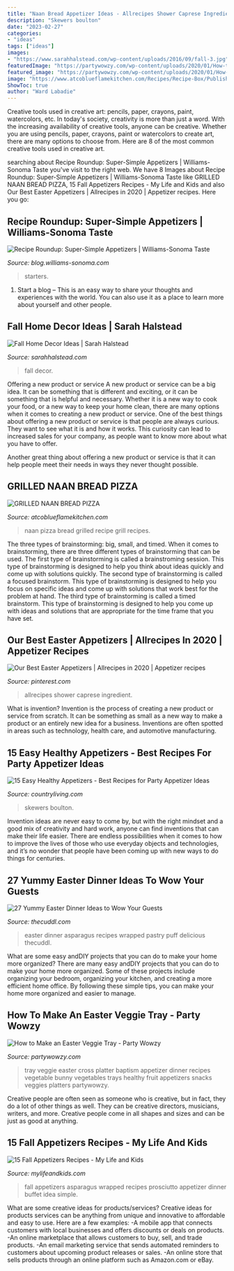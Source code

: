 ```yaml
---
title: "Naan Bread Appetizer Ideas - Allrecipes Shower Caprese Ingredient"
description: "Skewers boulton"
date: "2023-02-27"
categories:
- "ideas"
tags: ["ideas"]
images:
- "https://www.sarahhalstead.com/wp-content/uploads/2016/09/fall-3.jpg"
featuredImage: "https://partywowzy.com/wp-content/uploads/2020/01/How-to-Make-an-Easter-Veggie-Tray-4.jpg"
featured_image: "https://partywowzy.com/wp-content/uploads/2020/01/How-to-Make-an-Easter-Veggie-Tray-4.jpg"
image: "https://www.atcoblueflamekitchen.com/Recipes/Recipe-Box/PublishingImages/grilled-naan-bread-pizza-280x280.jpg"
ShowToc: true
author: "Ward Labadie"
---
```



Creative tools used in creative art: pencils, paper, crayons, paint, watercolors, etc.
In today's society, creativity is more than just a word. With the increasing availability of creative tools, anyone can be creative. Whether you are using pencils, paper, crayons, paint or watercolors to create art, there are many options to choose from. Here are 8 of the most common creative tools used in creative art.

	

		
searching about Recipe Roundup: Super-Simple Appetizers | Williams-Sonoma Taste you've visit to the right web. We have 8 Images about Recipe Roundup: Super-Simple Appetizers | Williams-Sonoma Taste like GRILLED NAAN BREAD PIZZA, 15 Fall Appetizers Recipes - My Life and Kids and also Our Best Easter Appetizers | Allrecipes in 2020 | Appetizer recipes. Here you go:
		
    
## Recipe Roundup: Super-Simple Appetizers | Williams-Sonoma Taste

<img loading=lazy src="https://blog.williams-sonoma.com/wp-content/uploads/2013/06/WS_CTD_SIDES_016.jpg" onerror="this.onerror=null;this.src='https://tse3.mm.bing.net/th?id=OIP.e1ritwZw2NE4PkHyTFJvPQHaKO&amp;pid=15.1';" alt="Recipe Roundup: Super-Simple Appetizers | Williams-Sonoma Taste">

_Source: blog.williams-sonoma.com_

>starters. 

	

1. Start a blog – This is an easy way to share your thoughts and experiences with the world. You can also use it as a place to learn more about yourself and other people.

    
## Fall Home Decor Ideas | Sarah Halstead

<img loading=lazy src="https://www.sarahhalstead.com/wp-content/uploads/2016/09/fall-3.jpg" onerror="this.onerror=null;this.src='https://tse4.mm.bing.net/th?id=OIP.s2uENWqDsRIIr0UM2xxHFgHaLH&amp;pid=15.1';" alt="Fall Home Decor Ideas | Sarah Halstead">

_Source: sarahhalstead.com_

>fall decor. 

	

Offering a new product or service
A new product or service can be a big idea. It can be something that is different and exciting, or it can be something that is helpful and necessary. Whether it is a new way to cook your food, or a new way to keep your home clean, there are many options when it comes to creating a new product or service. 
One of the best things about offering a new product or service is that people are always curious. They want to see what it is and how it works. This curiosity can lead to increased sales for your company, as people want to know more about what you have to offer. 

Another great thing about offering a new product or service is that it can help people meet their needs in ways they never thought possible.

    
## GRILLED NAAN BREAD PIZZA

<img loading=lazy src="https://www.atcoblueflamekitchen.com/Recipes/Recipe-Box/PublishingImages/grilled-naan-bread-pizza-280x280.jpg" onerror="this.onerror=null;this.src='https://tse4.mm.bing.net/th?id=OIP.LXhRF69J_TYK_v3bCUdt6AHaGe&amp;pid=15.1';" alt="GRILLED NAAN BREAD PIZZA">

_Source: atcoblueflamekitchen.com_

>naan pizza bread grilled recipe grill recipes. 

	

The three types of brainstorming: big, small, and timed.
When it comes to brainstorming, there are three different types of brainstorming that can be used. The first type of brainstorming is called a brainstroming session. This type of brainstorming is designed to help you think about ideas quickly and come up with solutions quickly. The second type of brainstorming is called a focused brainstorm. This type of brainstorming is designed to help you focus on specific ideas and come up with solutions that work best for the problem at hand. The third type of brainstorming is called a timed brainstorm. This type of brainstorming is designed to help you come up with ideas and solutions that are appropriate for the time frame that you have set.

    
## Our Best Easter Appetizers | Allrecipes In 2020 | Appetizer Recipes

<img loading=lazy src="https://i.pinimg.com/736x/54/4b/eb/544beb2ef6983fa4ef936bfa7d63ef81.jpg" onerror="this.onerror=null;this.src='https://tse4.mm.bing.net/th?id=OIP.LUBFyvnCv6EkMMPpLfzA6wHaHa&amp;pid=15.1';" alt="Our Best Easter Appetizers | Allrecipes in 2020 | Appetizer recipes">

_Source: pinterest.com_

>allrecipes shower caprese ingredient. 

	

What is invention?
Invention is the process of creating a new product or service from scratch. It can be something as small as a new way to make a product or an entirely new idea for a business. Inventions are often spotted in areas such as technology, health care, and automotive manufacturing.

    
## 15 Easy Healthy Appetizers - Best Recipes For Party Appetizer Ideas

<img loading=lazy src="https://hips.hearstapps.com/clv.h-cdn.co/assets/17/36/980x1471/gallery-1504814278-gallery-1491345004-delish-greek-salad-skewers-pin-1.jpg?resize=768:*" onerror="this.onerror=null;this.src='https://tse2.mm.bing.net/th?id=OIP.L92roLoV-LiXHmJORqItLAHaLH&amp;pid=15.1';" alt="15 Easy Healthy Appetizers - Best Recipes for Party Appetizer Ideas">

_Source: countryliving.com_

>skewers boulton. 

	

Invention ideas are never easy to come by, but with the right mindset and a good mix of creativity and hard work, anyone can find inventions that can make their life easier. There are endless possibilities when it comes to how to improve the lives of those who use everyday objects and technologies, and it’s no wonder that people have been coming up with new ways to do things for centuries.

    
## 27 Yummy Easter Dinner Ideas To Wow Your Guests

<img loading=lazy src="https://thecuddl.com/images/2018/02/19-easter-dinner-recipes-thecuddl.jpg" onerror="this.onerror=null;this.src='https://tse2.mm.bing.net/th?id=OIP.uakXohHNsgfbU0isZ73dogHaLH&amp;pid=15.1';" alt="27 Yummy Easter Dinner Ideas to Wow Your Guests">

_Source: thecuddl.com_

>easter dinner asparagus recipes wrapped pastry puff delicious thecuddl. 

	

What are some easy andDIY projects that you can do to make your home more organized?
There are many easy andDIY projects that you can do to make your home more organized. Some of these projects include organizing your bedroom, organizing your kitchen, and creating a more efficient home office. By following these simple tips, you can make your home more organized and easier to manage.

    
## How To Make An Easter Veggie Tray - Party Wowzy

<img loading=lazy src="https://partywowzy.com/wp-content/uploads/2020/01/How-to-Make-an-Easter-Veggie-Tray-4.jpg" onerror="this.onerror=null;this.src='https://tse3.mm.bing.net/th?id=OIP.rAoqmkyf2yVRBfvvEWM1LQHaJ3&amp;pid=15.1';" alt="How to Make an Easter Veggie Tray - Party Wowzy">

_Source: partywowzy.com_

>tray veggie easter cross platter baptism appetizer dinner recipes vegetable bunny vegetables trays healthy fruit appetizers snacks veggies platters partywowzy. 

	

Creative people are often seen as someone who is creative, but in fact, they do a lot of other things as well. They can be creative directors, musicians, writers, and more. Creative people come in all shapes and sizes and can be just as good at anything.

    
## 15 Fall Appetizers Recipes - My Life And Kids

<img loading=lazy src="http://mylifeandkids.com/wp-content/uploads/2016/09/Prosciutto-Wrapped-Asparagus-copy.jpg" onerror="this.onerror=null;this.src='https://tse2.mm.bing.net/th?id=OIP.NF9rseOnPtvsBsZv1snB1QHaLB&amp;pid=15.1';" alt="15 Fall Appetizers Recipes - My Life and Kids">

_Source: mylifeandkids.com_

>fall appetizers asparagus wrapped recipes prosciutto appetizer dinner buffet idea simple. 

	

What are some creative ideas for products/services?
Creative ideas for products services can be anything from unique and innovative to affordable and easy to use. Here are a few examples: 
-A mobile app that connects customers with local businesses and offers discounts or deals on products. 
-An online marketplace that allows customers to buy, sell, and trade products. 
-An email marketing service that sends automated reminders to customers about upcoming product releases or sales. 
-An online store that sells products through an online platform such as Amazon.com or eBay.

